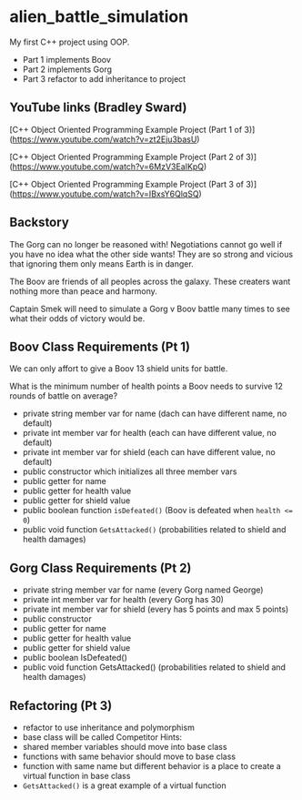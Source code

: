 # alien_battle_simulation

My first C++ project using OOP.

- Part 1 implements Boov
- Part 2 implements Gorg
- Part 3 refactor to add inheritance to project

## YouTube links (Bradley Sward)
[C++ Object Oriented Programming Example Project (Part 1 of 3)] (https://www.youtube.com/watch?v=zt2Eju3basU)

[C++ Object Oriented Programming Example Project (Part 2 of 3)] (https://www.youtube.com/watch?v=6MzV3EaIKpQ)

[C++ Object Oriented Programming Example Project (Part 3 of 3)] (https://www.youtube.com/watch?v=IBxsY6QlqSQ)

## Backstory
The Gorg can no longer be reasoned with! 
Negotiations cannot go well if you have no idea what the other side wants! 
They are so strong and vicious that ignoring them only means Earth is in danger.

The Boov are friends of all peoples across the galaxy. 
These creaters want nothing more than peace and harmony.

Captain Smek will need to simulate a Gorg v Boov battle many times to see what their odds of victory would be.

## Boov Class Requirements (Pt 1)
We can only affort to give a Boov 13 shield units for battle. 

What is the minimum number of health points a Boov needs to survive 12 rounds of battle on average?

- private string member var for name (dach can have different name, no default)
- private int member var for health (each can have different value, no default)
- private int member var for shield (each can have different value, no default)
- public constructor which initializes all three member vars
- public getter for name
- public getter for health value
- public getter for shield value
- public boolean function `isDefeated()` (Boov is defeated when `health <= 0`)
- public void function `GetsAttacked()` (probabilities related to shield and health damages)

## Gorg Class Requirements (Pt 2)
- private string member var for name (every Gorg named George)
- private int member var for health (every Gorg has 30)
- private int member var for shield (every has 5 points and max 5 points)
- public constructor
- public getter for name
- public getter for health value
- public getter for shield value
- public boolean IsDefeated()
- public void function GetsAttacked() (probabilities related to shield and health damages)

## Refactoring (Pt 3)
- refactor to use inheritance and polymorphism
- base class will be called Competitor
Hints:
- shared member variables should move into base class
- functions with same behavior should move to base class
- function with same name but different behavior is a place to create a virtual function in base class
- `GetsAttacked()` is a great example of a virtual function



